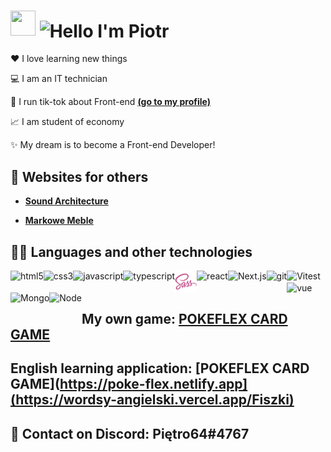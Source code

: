   # <img src="https://media.giphy.com/media/hvRJCLFzcasrR4ia7z/giphy.gif" height="40px" width="40px"> <img alt="Hello I'm Piotr" align="center" src="https://readme-typing-svg.demolab.com/?font=Fira+Code&size=19&pause=1000&color=white&center=false&vCenter=true&width=435&lines=Hello+I%27m+Piotr">
  

❤️ I love learning new things 

💻 I am an IT technician 

🎵 I run tik-tok about Front-end [**(go to my profile)**](https://www.tiktok.com/@front.js)


📈 I am student of economy

✨ My dream is to become a Front-end Developer!

## 🧾 Websites for others

 - [**Sound Architecture**](https://soundarchitecture.vercel.app)

 - [**Markowe Meble**](https://markowe-meble.com.pl)

## 👨‍💻 Languages and other technologies 
<img src="https://user-images.githubusercontent.com/77500425/161312332-1842468e-46e2-4dc6-8996-4b4cc28bc4fd.png" alt="html5" height="35"  align="left" title="HTML"/><img src="https://user-images.githubusercontent.com/77500425/161312398-ceb134e4-5c2f-41c6-b58c-ccb7329528ba.png" alt="css3" height="35"  align="left" title="CSS"/>
<img src="https://user-images.githubusercontent.com/77500425/161312230-36d37ac5-8801-4313-a68c-c5695c429b70.png" alt="javascript" height="35" align="left" title="JS"/>
<img src="https://user-images.githubusercontent.com/77500425/161311954-e03613e7-54b2-4d1b-ac2e-559f8c1e9f2d.png" alt="typescript" height="35"  align="left" title="TS"/>

<img src="https://raw.githubusercontent.com/devicons/devicon/master/icons/sass/sass-original.svg" alt="sass"  height="35" align="left"/>
<img src="https://user-images.githubusercontent.com/77500425/161312615-f3961568-28bb-48fa-9d95-93ecd61337b3.png" alt="react"  height="35" align="left"/>
<img src="https://user-images.githubusercontent.com/77500425/161314348-bd1a1db1-cf7d-4a7d-a870-25f357a2a03d.png" alt="Next.js" height="35"  align="left" title="NextJS"/>
<img src="https://www.vectorlogo.zone/logos/git-scm/git-scm-icon.svg" alt="git"  height="35" align="left"/>
<img src="https://user-images.githubusercontent.com/77500425/161313295-a11c936d-a0b3-4bb6-84c1-9ea3c459c3b8.png" alt="Mongo"  height="35" align="left"/>
<img src="https://user-images.githubusercontent.com/77500425/161312763-dd21dc88-2b1a-4a66-896b-8ce02e0c6a8c.png" alt="Node"  height="35" align="left"/>
<img alt="Vitest" height="35px" src="https://vitest.dev/logo.svg" title="Vitest"/>
<img src="https://user-images.githubusercontent.com/77500425/213710589-41466a3d-923c-46ca-b39b-4e160408b1a9.png" alt="vue" height="35"  align="center" title="Vue" />


<br/>

## My own game: [**POKEFLEX CARD GAME**](https://poke-flex.netlify.app) 
## English learning application: [**POKEFLEX CARD GAME**](https://poke-flex.netlify.app](https://wordsy-angielski.vercel.app/Fiszki)

<!-- 
## 🎯 My next goals 

<!-- 
<img src="https://user-images.githubusercontent.com/77500425/161314456-895abf4c-d1f6-4819-a053-f35919c6ee42.png" alt="rxjs" height="40"  align="left" title="Reactive programming"/>
<img src="https://user-images.githubusercontent.com/77500425/162248968-1306a5a9-1683-4764-8608-95eeed00d10e.png" alt="angular" height="40"  align="left" title="I would like write better code with Angular framework"/> -->
<!-- <img src="https://user-images.githubusercontent.com/77500425/162248842-39e68a01-c651-47a4-b670-1b476a974bca.png" alt="Wordpress" height="40"  align="left" title="I want also learn Wordpress"/> -->

<!-- 

<br/>

[![](https://visitcount.itsvg.in/api?id=Piotrko64&label=ProfileViews&color=1&icon=2&pretty=false)](https://visitcount.itsvg.in) -->



## 🧐 Contact on Discord: Piętro64#4767




